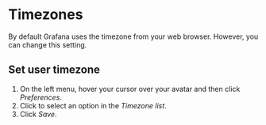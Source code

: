 # Timezones

By default Grafana uses the timezone from your web browser. However, you can change this setting.

## Set user timezone

1. On the left menu, hover your cursor over your avatar and then click _Preferences_.
2. Click to select an option in the _Timezone list_.
3. Click _Save_.
